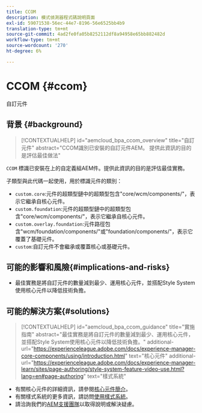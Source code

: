 ```yaml
---
title: CCOM
description: 模式偵測器程式碼說明頁面
exl-id: 59071538-56ec-44e7-8196-56e6525bb4b9
translation-type: tm+mt
source-git-commit: 4ad2fe0fa05b8252112df8a94958e65bb882482d
workflow-type: tm+mt
source-wordcount: '270'
ht-degree: 6%

---
```


# CCOM {#ccom}

自訂元件

## 背景 {#background}

>[!CONTEXTUALHELP]
>id="aemcloud_bpa_ccom_overview"
>title="自訂元件"
>abstract="CCOM識別已安裝的自訂元件AEM。 提供此資訊的目的是評估最佳做法"

`CCOM` 標識已安裝在上的自定義組AEM件。提供此資訊的目的是評估最佳實務。

子類型與此代碼一起使用，用於標識元件的類別：

* `custom.core`:元件的超類型鏈中的超類型包含&quot;core/wcm/components/&quot;，表示它繼承自核心元件。
* `custom.foundation`:元件的超類型鏈中的超類型包含&quot;core/wcm/components/&quot;，表示它繼承自核心元件。
* `custom.overlay.foundation`:元件路徑包含&quot;wcm/foundation/components/&quot;或&quot;foundation/components/&quot;，表示它覆蓋了基礎元件。
* `custom`:自訂元件不會繼承或覆蓋核心或基礎元件。

## 可能的影響和風險{#implications-and-risks}

* 最佳實務是將自訂元件的數量減到最少、運用核心元件，並搭配Style System使用核心元件以降低技術負擔。

## 可能的解決方案{#solutions}

>[!CONTEXTUALHELP]
>id="aemcloud_bpa_ccom_guidance"
>title="實施指南"
>abstract="最佳實務是將自訂元件的數量減到最少、運用核心元件，並搭配Style System使用核心元件以降低技術負擔。"
>additional-url="https://experienceleague.adobe.com/docs/experience-manager-core-components/using/introduction.html" text="核心元件"
>additional-url="https://experienceleague.adobe.com/docs/experience-manager-learn/sites/page-authoring/style-system-feature-video-use.html?lang=en#page-authoring" text="樣式系統"

* 有關核心元件的詳細資訊，請參閱[核心元件簡介](https://experienceleague.adobe.com/docs/experience-manager-core-components/using/introduction.html?lang=zh-Hant)。
* 有關樣式系統的更多資訊，請訪問[使用樣式系統](https://experienceleague.adobe.com/docs/experience-manager-learn/sites/page-authoring/style-system-feature-video-use.html?lang=en#page-authoring)。
* 請洽詢我們的[AEM支援團隊](https://helpx.adobe.com/enterprise/using/support-for-experience-cloud.html)以取得說明或解決疑慮。
